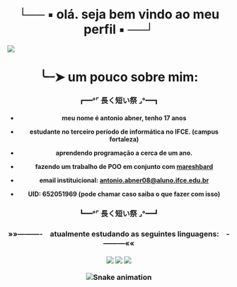 ### <h1 align="center"> └── ▪️ olá. seja bem vindo ao meu perfil ▪️ ──┘ </h1>
<img src = "https://64.media.tumblr.com/3cf391ca6839e7126a3bea2c7f217301/tumblr_pwgbi0S0Dm1vy2tgqo10_1280.jpg">
<h1 align="center"> ╰┈➤  um pouco sobre mim: </h1>
   <h3 align="center">
┏━°⌜ 長く短い祭 ⌟°━┓
 
 <h4 align = center>
  
-  meu nome é antonio abner, tenho 17 anos

-  estudante no terceiro período de informática no IFCE. (campus fortaleza)
  
-  aprendendo programação a cerca de um ano.

-  fazendo um trabalho de POO em conjunto com [mareshbard](https://github.com/mareshbard)

-  email instituicional: antonio.abner08@aluno.ifce.edu.br
  
-  UID: 652051969 (pode chamar caso saiba o que fazer com isso)
  <h3 align = center>
      ┗━°⌜ 長く短い祭 ⌟°━┛
  <h3 align = center>

   
   
   <h3 align="center">
»»———-　atualmente estudando as seguintes linguagens:　-———««  
  <div style="display: inline_block"><br>
 <link rel="stylesheet" href="https://img.shields.io/badge/Java-ED8B00?style=for-the-badge&logo=openjdk&logoColor=white">
 <img src="https://img.shields.io/badge/Java-ED8B00?style=for-the-badge&logo=openjdk&logoColor=white" />
 <img src="https://img.shields.io/badge/-JavaScript-0D1117?style=for-the-badge&logo=javascript&labelColor=0D1117&textColor=0D1117" />
 <img src="https://img.shields.io/badge/-python-0D1117?style=for-the-badge&logo=python&logoColor=1572B6&labelColor=0D1117" />
 
  ![Snake animation](https://github.com/LuigiGF/LuigiGF/blob/output/github-contribution-grid-snake.svg)

 
